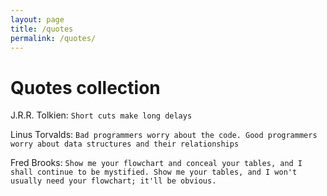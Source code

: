 ```yaml
---
layout: page
title: /quotes
permalink: /quotes/
---
```


# Quotes collection

J.R.R. Tolkien: 
```Short cuts make long delays```

Linus Torvalds: 
```Bad programmers worry about the code. Good programmers worry about data structures and their relationships```

Fred Brooks: 
```Show me your flowchart and conceal your tables, and I shall continue to be mystified. Show me your tables, and I won't usually need your flowchart; it'll be obvious.```
